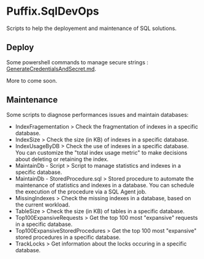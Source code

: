 # Puffix.SqlDevOps

Scripts to help the deployement and maintenance of SQL solutions.

## Deploy
Some powershell commands to manage secure strings : [GenerateCredentialsAndSecret.md](https://github.com/EhRom/Puffix.SqlDevOps/blob/master/Deploy/GenerateCredentialsAndSecret.md). 

More to come soon.

## Maintenance
Some scripts to diagnose performances issues and maintain databases:
* IndexFragementation > Check the fragmentation of indexes in a specific database.
* IndexSize > Check the size (in KB) of indexes in a specific database.
* IndexUsageByDB > Check the use of indexes in a specific database. You can customize the "total index usage metric" to make decisions about deleting or retaining the index.
* MaintainDb - Script > Script to manage statistics and indexes in a specific database.
* MaintainDb - StoredProcedure.sql > Stored procedure to automate the maintenance of statistics and indexes in a database. You can schedule the execution of the procedure via a SQL Agent job.
* MissingIndexes > Check the missing indexes in a database, based on the current workload.
* TableSize > Check the size (in KB) of tables in a specific database.
* Top100ExpansiveRequests > Get the top 100 most "expansive" requests in a specific database.
* Top100ExpansiveStoredProcedures > Get the top 100 most "expansive" stored procedures in a specific database.
* TrackLocks > Get information about the locks occuring in a specific database.
